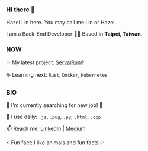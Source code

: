 ### Hi there 👋

Hazel Lin here. You may call me Lin or Hazel.

I am a Back-End Developer 👩‍💻 Based in **Taipei, Taiwan**.

### NOW
✨ My latest project: [ServalRun®](https://serval.run/)

☕️ Learning next: `Rust`, `Docker`, `Kubernetes`


### BIO
🏢 I'm currently searching for new job! 🚀

🔧 I use daily: `.js`, `.pug`, `.py`, `.html`, `.cpp`

📫 Reach me: [LinkedIn](https://www.linkedin.com/in/hazel-lin-yi-sin/) | [Medium](https://medium.com/@amazingotter)

⚡️ Fun fact: I like animals and fun facts 💡


<!--
**hazel-ys-lin/hazel-ys-lin** is a ✨ _special_ ✨ repository because its `README.md` (this file) appears on your GitHub profile.

Here are some ideas to get you started:

- 🔭 I’m currently working on ...
- 🌱 I’m currently learning ...
- 👯 I’m looking to collaborate on ...
- 🤔 I’m looking for help with ...
- 💬 Ask me about ...
- 📫 How to reach me: ...
- 😄 Pronouns: ...
- ⚡ Fun fact: ...
-->
